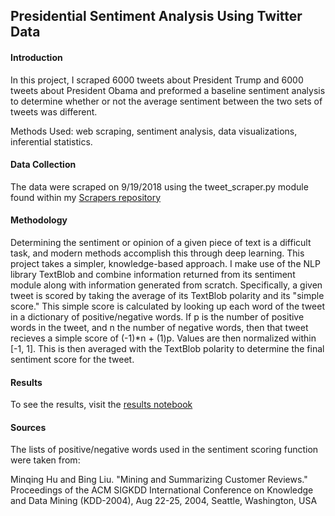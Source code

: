 ## Presidential Sentiment Analysis Using Twitter Data

#### Introduction
In this project, I scraped 6000 tweets about President Trump and 6000 tweets about President Obama and preformed a baseline sentiment analysis to determine whether or not the average sentiment between the two sets of tweets was different.

Methods Used: web scraping, sentiment analysis, data visualizations, inferential statistics.

#### Data Collection
The data were scraped on 9/19/2018 using the tweet_scraper.py module found within my [Scrapers repository](https://github.com/james-hubbs/Scrapers)

#### Methodology
Determining the sentiment or opinion of a given piece of text is a difficult task, and modern methods accomplish this through deep learning. This project takes a simpler, knowledge-based approach. I make use of the NLP library TextBlob and combine information returned from its sentiment module along with information generated from scratch. Specifically, a given tweet is scored by taking the average of its TextBlob polarity and its "simple score." This simple score is calculated by looking up each word of the tweet in a dictionary of positive/negative words. If p is the number of positive words in the tweet, and n the number of negative words, then that tweet recieves a simple score of (-1)*n + (1)p. Values are then normalized within [-1, 1]. This is then averaged with the TextBlob polarity to determine the final sentiment score for the tweet.

#### Results
To see the results, visit the [results notebook](https://github.com/james-hubbs/sentiment/blob/master/results.ipynb)

#### Sources
The lists of positive/negative words used in the sentiment scoring function were taken from:

Minqing Hu and Bing Liu. "Mining and Summarizing Customer Reviews." 
Proceedings of the ACM SIGKDD International Conference on Knowledge  
and Data Mining (KDD-2004), Aug 22-25, 2004, Seattle, Washington, USA
